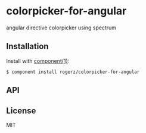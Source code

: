 
# colorpicker-for-angular

  angular directive colorpicker using spectrum

## Installation

  Install with [component(1)](http://component.io):

    $ component install rogerz/colorpicker-for-angular

## API



## License

  MIT
